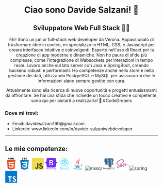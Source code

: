 
  
<body><h1 align="center">Ciao sono Davide Salzani! 👋</h1>
<h2 align="center"> Sviluppatore Web Full Stack 👨‍💻</h2>

<p align="center"> Ehi! Sono un junior full-stack web developer da Verona. Appassionato di trasformare idee in codice, mi specializzo in HTML, CSS, e Javascript per creare interfacce intuitive e coinvolgenti. Esperto nell'uso di React per la creazione di app moderne e dinamiche. Non ho paura di sfide più complesse, come l'integrazione di Websockets per interazioni in tempo reale.
Lavoro anche sul lato server con Java e SpringBoot, creando backend robusti e performanti. Ho competenze anche nello store e nella gestione dei dati, utilizzando PostgreSQL e MySQL per assicurarmi che le informazioni siano sempre gestite con cura.</p>
<p align="center">Attualmente sono alla ricerca di nuove opportunità e progetti entusiasmanti da affrontare. Se hai una sfida che richiede un tocco creativo e competente, sono qui per aiutarti a realizzarla! 🚀 #CodeDreams</p>
<h3>
   Dove mi trovi:</h3>
   <ul>
     <li>Email: davidesalzani190@gmail.com</li>
     <li>Linkedin: www.linkedin.com/in/davide-salzaniwebdeveloper</li>
   </ul>

<hr>
<h2>Le mie competenze:</h2>
<p>
<a><img src="https://raw.githubusercontent.com/devicons/devicon/master/icons/html5/html5-original-wordmark.svg" alt="html5" width="40" height="40" style="max-width: 100%;"></a>
<a><img src="https://raw.githubusercontent.com/devicons/devicon/master/icons/css3/css3-original-wordmark.svg" alt="css3" width="40" height="40" style="max-width: 100%;"></a>
<a><img src="https://raw.githubusercontent.com/devicons/devicon/master/icons/javascript/javascript-original.svg" alt="javascript" width="40" height="40" style="max-width: 100%;"></a>
<a><img src="https://raw.githubusercontent.com/devicons/devicon/master/icons/bootstrap/bootstrap-plain-wordmark.svg" alt="bootstrap" width="40" height="40" style="max-width: 100%;"></a>
<a><img src="https://github.com/devicons/devicon/blob/master/icons/react/react-original-wordmark.svg" alt="javascript" width="40" height="40" style="max-width: 100%;"></a>
<a><img src="https://raw.githubusercontent.com/devicons/devicon/master/icons/java/java-original.svg" alt="java" width="40" height="40" style="max-width: 100%;"></a>
<a><img src="https://camo.githubusercontent.com/7518bdbe92e34ee62df755ffe857fafb4a7c537ed0e1b9f6a5bef7a1d3c8356a/68747470733a2f2f7777772e7376677265706f2e636f6d2f73686f772f3330333232392f6d6963726f736f66742d73716c2d7365727665722d6c6f676f2e737667" alt="mssql" width="40" height="40" data-canonical-src="https://www.svgrepo.com/show/303229/microsoft-sql-server-logo.svg" style="max-width: 100%;"></a>
<a><img src="https://raw.githubusercontent.com/devicons/devicon/master/icons/postgresql/postgresql-original-wordmark.svg" alt="postgresql" width="40" height="40" style="max-width: 100%;"></a>
<a><img src="https://raw.githubusercontent.com/devicons/devicon/master/icons/sass/sass-original.svg" alt="sass" width="40" height="40" style="max-width: 100%;"></a>
<a><img src="https://camo.githubusercontent.com/491e3e316785d254f8709adfeb919a68582e0bef2946e15195e1f66de5e98b10/68747470733a2f2f7777772e766563746f726c6f676f2e7a6f6e652f6c6f676f732f737072696e67696f2f737072696e67696f2d69636f6e2e737667" alt="spring" width="40" height="40" data-canonical-src="https://www.vectorlogo.zone/logos/springio/springio-icon.svg" style="max-width: 100%;"></a>
<a><img src="https://raw.githubusercontent.com/devicons/devicon/master/icons/typescript/typescript-original.svg" alt="typescript" width="40" height="40" style="max-width: 100%;"></a>
</p>
</body>
